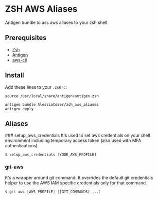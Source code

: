# ZSH AWS Aliases
Antigen bundle to ass aws aliases to your zsh shell

## Prerequisites
- [Zsh](https://github.com/ohmyzsh/ohmyzsh/wiki/Installing-ZSH)
- [Antigen](https://github.com/zsh-users/antigen)
- [aws-cli](https://www.code2bits.com/how-to-install-awscli-on-macos-using-homebrew/)

## Install
Add these lines to your `.zshrc`:

```
source /usr/local/share/antigen/antigen.zsh

antigen bundle AlessioCoser/zsh_aws_aliases
antigen apply
```

## Aliases

### setup_aws_credentials
It's used to set aws credentials on your shell environment including temporary access token (also used with MFA authentications)

```
$ setup_aws_credentials [YOUR_AWS_PROFILE]
```

### git-aws
It's a wrapper around git command. It overrides the default git credentials helper to use the AWS IAM specific credentials only for that command.

```
$ git-aws [AWS_PROFILE] [[GIT_COMMANDS] ...]
```